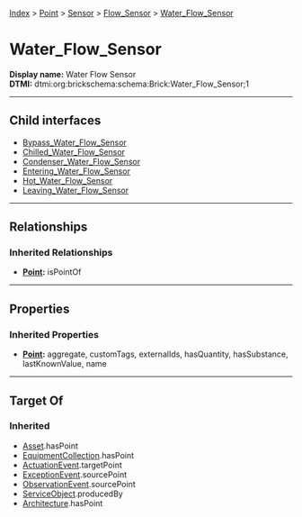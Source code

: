 [Index](../../../../Index.md) > [Point](../../../Point.md) > [Sensor](../../Sensor.md) > [Flow_Sensor](../Flow_Sensor.md) > [Water_Flow_Sensor](#)
# Water_Flow_Sensor

**Display name:** Water Flow Sensor<br />
**DTMI:** dtmi:org:brickschema:schema:Brick:Water_Flow_Sensor;1

---

## Child interfaces
* [Bypass_Water_Flow_Sensor](Bypass_Water_Flow_Sensor.md)
* [Chilled_Water_Flow_Sensor](Chilled_Water_Flow_Sensor/Chilled_Water_Flow_Sensor.md)
* [Condenser_Water_Flow_Sensor](Condenser_Water_Flow_Sensor/Condenser_Water_Flow_Sensor.md)
* [Entering_Water_Flow_Sensor](Entering_Water_Flow_Sensor/Entering_Water_Flow_Sensor.md)
* [Hot_Water_Flow_Sensor](Hot_Water_Flow_Sensor/Hot_Water_Flow_Sensor.md)
* [Leaving_Water_Flow_Sensor](Leaving_Water_Flow_Sensor/Leaving_Water_Flow_Sensor.md)

---

## Relationships
### Inherited Relationships
* **[Point](../../../Point.md):** isPointOf

---

## Properties
### Inherited Properties
* **[Point](../../../Point.md):** aggregate, customTags, externalIds, hasQuantity, hasSubstance, lastKnownValue, name

---

## Target Of
### Inherited
* [Asset](../../../../Asset/Asset.md).hasPoint
* [EquipmentCollection](../../../../Collection/AssetCollection/EquipmentCollection/EquipmentCollection.md).hasPoint
* [ActuationEvent](../../../../Event/PointEvent/ActuationEvent.md).targetPoint
* [ExceptionEvent](../../../../Event/PointEvent/ExceptionEvent.md).sourcePoint
* [ObservationEvent](../../../../Event/PointEvent/ObservationEvent.md).sourcePoint
* [ServiceObject](../../../../Information/ServiceObject/ServiceObject.md).producedBy
* [Architecture](../../../../Space/Architecture/Architecture.md).hasPoint
